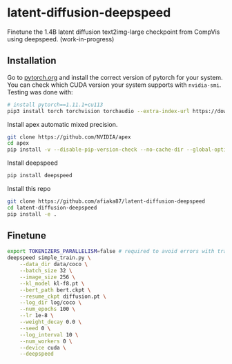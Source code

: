 # latent-diffusion-deepspeed
Finetune the 1.4B latent diffusion text2img-large checkpoint from CompVis using deepspeed. (work-in-progress)


## Installation

Go to [pytorch.org](https://pytorch.org/get-started/locally/) and install the correct version of pytorch for your system. 
You can check which CUDA version your system supports with `nvidia-smi`. Testing was done with:
```sh
# install pytorch==1.11.1+cu113
pip3 install torch torchvision torchaudio --extra-index-url https://download.pytorch.org/whl/cu113
```

Install apex automatic mixed precision.
```sh
git clone https://github.com/NVIDIA/apex
cd apex
pip install -v --disable-pip-version-check --no-cache-dir --global-option="--cpp_ext" --global-option="--cuda_ext" ./
```

Install deepspeed
```sh
pip install deepspeed
```

Install this repo
```sh
git clone https://github.com/afiaka87/latent-diffusion-deepspeed
cd latent-diffusion-deepspeed
pip install -e .
```

## Finetune
```sh
export TOKENIZERS_PARALLELISM=false # required to avoid errors with transformers lib
deepspeed simple_train.py \
    --data_dir data/coco \
    --batch_size 32 \
    --image_size 256 \
    --kl_model kl-f8.pt \
    --bert_path bert.ckpt \
    --resume_ckpt diffusion.pt \
    --log_dir log/coco \
    --num_epochs 100 \
    --lr 1e-8 \
    --weight_decay 0.0 \
    --seed 0 \
    --log_interval 10 \
    --num_workers 0 \
    --device cuda \
    --deepspeed
```
